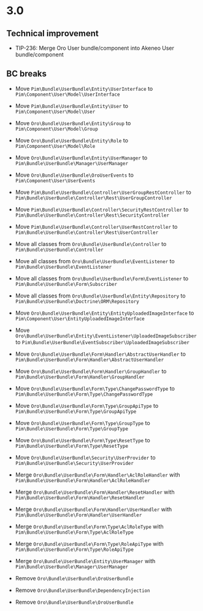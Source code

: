 # 3.0

## Technical improvement

- TIP-236: Merge Oro User bundle/component into Akeneo User bundle/component 

## BC breaks

- Move `Pim\Bundle\UserBundle\Entity\UserInterface` to `Pim\Component\User\Model\UserInterface`
- Move `Pim\Bundle\UserBundle\Entity\User` to `Pim\Component\User\Model\User`
- Move `Oro\Bundle\UserBundle\Entity\Group` to `Pim\Component\User\Model\Group`
- Move `Oro\Bundle\UserBundle\Entity\Role` to `Pim\Component\User\Model\Role`
- Move `Oro\Bundle\UserBundle\Entity\UserManager` to `Pim\Bundle\UserBundle\Manager\UserManager`
- Move `Oro\Bundle\UserBundle\OroUserEvents` to `Pim\Component\User\UserEvents`
- Move `Pim\Bundle\UserBundle\Controller\UserGroupRestController` to `Pim\Bundle\UserBundle\Controller\Rest\UserGroupController`
- Move `Pim\Bundle\UserBundle\Controller\SecurityRestController` to `Pim\Bundle\UserBundle\Controller\Rest\SecurityController`
- Move `Pim\Bundle\UserBundle\Controller\UserRestController` to `Pim\Bundle\UserBundle\Controller\Rest\UserController`
- Move all classes from `Oro\Bundle\UserBundle\Controller` to `Pim\Bundle\UserBundle\Controller`
- Move all classes from `Oro\Bundle\UserBundle\EventListener` to `Pim\Bundle\UserBundle\EventListener`
- Move all classes from `Oro\Bundle\UserBundle\Form\EventListener` to `Pim\Bundle\UserBundle\Form\Subscriber`
- Move all classes from `Oro\Bundle\UserBundle\Entity\Repository` to `Pim\Bundle\UserBundle\Doctrine\ORM\Repository`
- Move `Oro\Bundle\UserBundle\Entity\EntityUploadedImageInterface` to `Pim\Component\User\EntityUploadedImageInterface`
- Move `Oro\Bundle\UserBundle\Entity\EventListener\UploadedImageSubscriber` to `Pim\Bundle\UserBundle\EventSubscriber\UploadedImageSubscriber`
- Move `Oro\Bundle\UserBundle\Form\Handler\AbstractUserHandler` to `Pim\Bundle\UserBundle\Form\Handler\AbstractUserHandler`
- Move `Oro\Bundle\UserBundle\Form\Handler\GroupHandler` to `Pim\Bundle\UserBundle\Form\Handler\GroupHandler`
- Move `Oro\Bundle\UserBundle\Form\Type\ChangePasswordType` to `Pim\Bundle\UserBundle\Form\Type\ChangePasswordType`
- Move `Oro\Bundle\UserBundle\Form\Type\GroupApiType` to `Pim\Bundle\UserBundle\Form\Type\GroupApiType`
- Move `Oro\Bundle\UserBundle\Form\Type\GroupType` to `Pim\Bundle\UserBundle\Form\Type\GroupType`
- Move `Oro\Bundle\UserBundle\Form\Type\ResetType` to `Pim\Bundle\UserBundle\Form\Type\ResetType`
- Move `Oro\Bundle\UserBundle\Security\UserProvider` to `Pim\Bundle\UserBundle\Security\UserProvider`

- Merge `Oro\Bundle\UserBundle\Form\Handler\AclRoleHandler` with `Pim\Bundle\UserBundle\Form\Handler\AclRoleHandler`
- Merge `Oro\Bundle\UserBundle\Form\Handler\ResetHandler` with `Pim\Bundle\UserBundle\Form\Handler\ResetHandler`
- Merge `Oro\Bundle\UserBundle\Form\Handler\UserHandler` with `Pim\Bundle\UserBundle\Form\Handler\UserHandler`
- Merge `Oro\Bundle\UserBundle\Form\Type\AclRoleType` with `Pim\Bundle\UserBundle\Form\Type\AclRoleType`
- Merge `Oro\Bundle\UserBundle\Form\Type\RoleApiType` with `Pim\Bundle\UserBundle\Form\Type\RoleApiType`
- Merge `Oro\Bundle\UserBundle\Entity\UserManager` with `Pim\Bundle\UserBundle\Manager\UserManager`

- Remove `Oro\Bundle\UserBundle\OroUserBundle`
- Remove `Oro\Bundle\UserBundle\DependencyInjection`
- Remove `Oro\Bundle\UserBundle\OroUserBundle`
